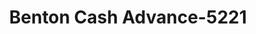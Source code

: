 ---
f_zip-code: 37307
f_state-code: TN
title: Benton Cash Advance-5221
f_phone: 423-338-5140
f_city-only: Benton
f_address: 6220 Highway 411 Benton
f_location-unique-id: '5221'
slug: benton-cash-advance-5221
updated-on: '2024-05-30T13:46:58.046Z'
created-on: '2024-05-30T13:36:59.803Z'
published-on: '2024-05-30T13:54:32.469Z'
f_city-state: cms/city/benton-tn.md
f_company: cms/company/benton-cash-advance.md
f_state: cms/state/tennessee.md
layout: '[payday-loan].html'
tags: payday-loan
---